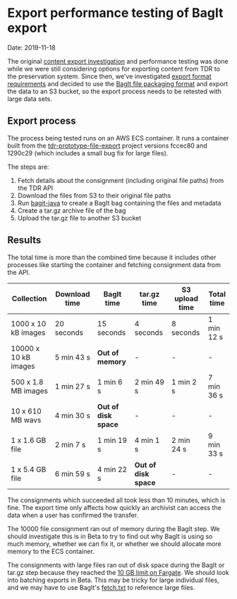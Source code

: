 # Export performance testing of BagIt export

Date: 2019-11-18

The original [content export investigation](content-export.md) and performance
testing was done while we were still considering options for exporting content
from TDR to the preservation system. Since then, we've investigated [export
format requirements][export-format] and decided to use the [BagIt file
packaging format][BagIt] and export the data to an S3 bucket, so the export
process needs to be retested with large data sets.

[export-format]: TDR&#32;Export&#32;Format&#32;Requirements.md
[BagIt]: https://tools.ietf.org/html/rfc8493

## Export process

The process being tested runs on an AWS ECS container. It runs a container built
from the [tdr-prototype-file-export] project versions fccec80 and 1290c29 (which
includes a small bug fix for large files).

The steps are:

1. Fetch details about the consignment (including original file paths) from the
   TDR API
2. Download the files from S3 to their original file paths
3. Run [bagit-java] to create a BagIt bag containing the files and metadata
4. Create a tar.gz archive file of the bag
5. Upload the tar.gz file to another S3 bucket

[tdr-prototype-file-export]: https://github.com/nationalarchives/tdr-prototype-file-export
[bagit-java]: https://github.com/LibraryOfCongress/bagit-java

## Results

The total time is more than the combined time because it includes other
processes like starting the container and fetching consignment data from the
API.

| Collection           | Download time | BagIt time            | tar.gz time           | S3 upload time | Total time |
| -------------------- | ------------- | --------------------- | --------------------- | -------------- | ---------- |
| 1000 x 10 kB images  | 20 seconds    | 15 seconds            | 4 seconds             | 8 seconds      | 1 min 12 s |
| 10000 x 10 kB images | 5 min 43 s    | **Out of memory**     | -                     | -              | -          |
| 500 x 1.8 MB images  | 1 min 27 s    | 1 min 6 s             | 2 min 49 s            | 1 min 2 s      | 7 min 36 s |
| 10 x 610 MB wavs     | 4 min 30 s    | **Out of disk space** | -                     | -              | -          |
| 1 x 1.6 GB file      | 2 min 7 s     | 1 min 19 s            | 4 min 1 s             | 2 min 24 s     | 9 min 33 s |
| 1 x 5.4 GB file      | 6 min 59 s    | 4 min 22 s            | **Out of disk space** | -              | -          |

The consignments which succeeded all took less than 10 minutes, which is fine.
The export time only affects how quickly an archivist can access the data when a
user has confirmed the transfer.

The 10000 file consignment ran out of memory during the BagIt step. We should
investigate this is in Beta to try to find out why BagIt is using so much
memory, whether we can fix it, or whether we should allocate more memory to the
ECS container.

The consignments with large files ran out of disk space during the BagIt or
tar.gz step because they reached the [10 GB limit on
Fargate][fargate-disk-limit]. We should look into batching exports in Beta. This
may be tricky for large individual files, and we may have to use BagIt's
[fetch.txt][bagit-fetch] to reference large files.

[fargate-disk-limit]: https://docs.aws.amazon.com/AmazonECS/latest/developerguide/fargate-task-storage.html
[bagit-fetch]: https://tools.ietf.org/html/rfc8493#section-2.2.3
